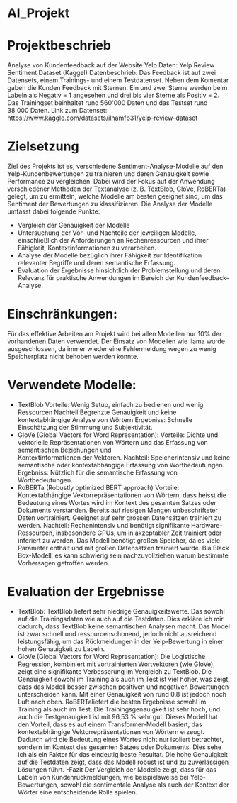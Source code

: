 # AI_Projekt
# Projektbeschrieb
Analyse von Kundenfeedback auf der Website Yelp
Daten: Yelp Review Sentiment Dataset (Kaggel)
Datenbeschrieb: Das Feedback ist auf zwei Datensets, einem Trainings- und einem Testdatenset. Neben dem Komentar gaben die Kunden Feedback mit Sternen. Ein und zwei Sterne werden beim Labeln als Negativ = 1 angesehen und drei bis vier Sterne als Positiv = 2. Das Trainingset beinhaltet rund 560'000 Daten und das Testset rund 38'000 Daten. 
Link zum Datenset: https://www.kaggle.com/datasets/ilhamfp31/yelp-review-dataset
# Zielsetzung
Ziel des Projekts ist es, verschiedene Sentiment-Analyse-Modelle auf den Yelp-Kundenbewertungen zu trainieren und deren Genauigkeit sowie Performance zu vergleichen. Dabei wird der Fokus auf der Anwendung verschiedener Methoden der Textanalyse (z. B. TextBlob, GloVe, RoBERTa) gelegt, um zu ermitteln, welche Modelle am besten geeignet sind, um das Sentiment der Bewertungen zu klassifizieren. Die Analyse der Modelle umfasst dabei folgende Punkte:
- Vergleich der Genauigkeit der Modelle
- Untersuchung der Vor- und Nachteile der jeweiligen Modelle, einschließlich der Anforderungen an Rechenressourcen und ihrer Fähigkeit, Kontextinformationen zu verarbeiten.
- Analyse der Modelle bezüglich ihrer Fähigkeit zur Identifikation relevanter Begriffe und deren semantische Erfassung.
- Evaluation der Ergebnisse hinsichtlich der Problemstellung und deren Relevanz für praktische Anwendungen im Bereich der Kundenfeedback-Analyse.
# Einschränkungen:
Für das effektive Arbeiten am Projekt wird bei allen Modellen nur 10% der vorhandenen Daten verwendet.
Der Einsatz von Modellen wie Ilama wurde ausgeschlossen, da immer wieder eine Fehlermeldung wegen zu wenig Speicherplatz  nicht behoben werden konnte.
# Verwendete Modelle:
  - TextBlob
  Vorteile: Wenig Setup, einfach zu bedienen und wenig Ressourcen
  Nachteil:Begrenzte Genauigkeit und keine kontextabhängige Analyse von Wörtern
  Ergebniss: Schnelle Einschätzung der Stimmung und Subjektivität.
  - GloVe (Global Vectors for Word Representation):
  Vorteile: Dichte und vektorielle Repräsentationen von Wörtern und das Erfassung von semantischen Beziehungen und     
  Kontextinformationen der Vektoren. 
  Nachteil: Speicherintensiv und keine semantische oder kontextabhängige Erfassung von Wortbedeutungen. 
  Ergebniss: Nützlich für die semantische Erfassung von Wortbedeutungen.
  - RoBERTa (Robustly optimized BERT approach)
  Vorteile: Kontextabhängige Vektorrepräsentationen von Wörtern, dass heisst die Bedeutung eines Wortes wird im Kontext des 
  gesamten Satzes oder Dokuments verstanden. Bereits auf riesigen Mengen unbeschrifteter Daten vortrainiert. 
  Geeignet auf sehr grossen Datensätzen trainiert zu werden.
  Nachteil: Rechenintensiv und benötigt signifikante Hardware-Ressourcen, insbesondere GPUs, um in akzeptabler Zeit 
 trainiert oder inferiert zu werden. 
 Das Modell benötigt großen Speicher, da es viele Parameter enthält und mit großen Datensätzen trainiert wurde. Bla
 Black Box-Modell, es kann schwierig sein nachzuvollziehen warum bestimmte Vorhersagen getroffen werden.
 # Evaluation der Ergebnisse
- TextBlob:
TextBlob liefert sehr niedrige Genauigkeitswerte. Das sowohl auf die Trainingsdaten wie auch auf die Testdaten. Dies erkläre ich mir dadurch, dass TextBlob keine semantischen Analysen macht. Das Model ist zwar schnell und ressourcenschonend, jedoch nicht ausreichend leistungsfähig, um das Rückmeldungen in der Yelp-Bewertung in einer hohen Genauigkeit zu Labeln. 
- GloVe (Global Vectors for Word Representation):
Die Logistische Regression, kombiniert mit vortrainierten Wortvektoren (wie GloVe), zeigt eine signifikante Verbesserung im Vergleich zu TextBlob. Die Genauigkeit sowohl im Training als auch im Test ist viel höher, was zeigt, dass  das Modell besser zwischen positiven und negativen  Bewertungen unterscheiden kann. Mit einer Genauigkeit von rund 0.8 ist jedoch 
 noch Luft nach oben.
RoBERTaliefert die besten Ergebnisse sowohl im Training als auch im Test. Die Trainingsgenauigkeit ist sehr hoch, und auch die Testgenauigkeit ist mit 96,53 % sehr gut. Dieses Modell hat den Vorteil, dass es auf einem Transformer-Modell basiert, das kontextabhängige Vektorrepräsentationen von Wörtern erzeugt. Dadurch wird die Bedeutung eines Wortes nicht nur isoliert betrachtet, sondern im Kontext des gesamten Satzes oder Dokuments. Dies sehe ich als ein Faktor für das eindeutig beste Resultat. Die hohe Genauigkeit auf die Testdaten zeigt, dass das Modell robust ist und zu zuverlässigen Lösungen führt.
-Fazit
Der Vergleich der Modelle zeigt, dass für das Labeln von Kundenrückmeldungen, wie beispielsweise bei Yelp-Bewertungen, sowohl die sentimentale Analyse als auch der Kontext der Wörter eine entscheidende Rolle spielen. 

